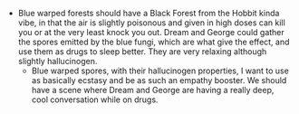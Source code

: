 - Blue warped forests should have a Black Forest from the Hobbit kinda vibe, in that the air is slightly poisonous and given in high doses can kill you or at the very least knock you out. Dream and George could gather the spores emitted by the blue fungi, which are what give the effect, and use them as drugs to sleep better. They are very relaxing although slightly hallucinogen.
	- Blue warped spores, with their hallucinogen properties, I want to use as basically ecstasy and be as such an empathy booster. We should have a scene where Dream and George are having a really deep, cool conversation while on drugs.